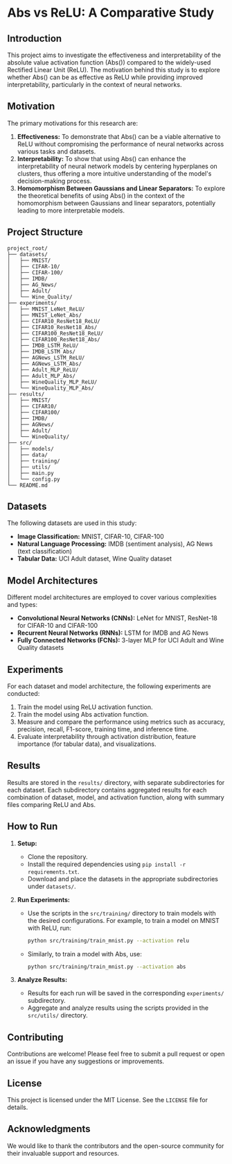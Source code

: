# Abs vs ReLU: A Comparative Study

## Introduction

This project aims to investigate the effectiveness and interpretability of the absolute value activation function (Abs()) compared to the widely-used Rectified Linear Unit (ReLU). The motivation behind this study is to explore whether Abs() can be as effective as ReLU while providing improved interpretability, particularly in the context of neural networks.

## Motivation

The primary motivations for this research are:
1. **Effectiveness:** To demonstrate that Abs() can be a viable alternative to ReLU without compromising the performance of neural networks across various tasks and datasets.
2. **Interpretability:** To show that using Abs() can enhance the interpretability of neural network models by centering hyperplanes on clusters, thus offering a more intuitive understanding of the model's decision-making process.
3. **Homomorphism Between Gaussians and Linear Separators:** To explore the theoretical benefits of using Abs() in the context of the homomorphism between Gaussians and linear separators, potentially leading to more interpretable models.

## Project Structure

```
project_root/
├── datasets/
│   ├── MNIST/
│   ├── CIFAR-10/
│   ├── CIFAR-100/
│   ├── IMDB/
│   ├── AG_News/
│   ├── Adult/
│   └── Wine_Quality/
├── experiments/
│   ├── MNIST_LeNet_ReLU/
│   ├── MNIST_LeNet_Abs/
│   ├── CIFAR10_ResNet18_ReLU/
│   ├── CIFAR10_ResNet18_Abs/
│   ├── CIFAR100_ResNet18_ReLU/
│   ├── CIFAR100_ResNet18_Abs/
│   ├── IMDB_LSTM_ReLU/
│   ├── IMDB_LSTM_Abs/
│   ├── AGNews_LSTM_ReLU/
│   ├── AGNews_LSTM_Abs/
│   ├── Adult_MLP_ReLU/
│   ├── Adult_MLP_Abs/
│   ├── WineQuality_MLP_ReLU/
│   └── WineQuality_MLP_Abs/
├── results/
│   ├── MNIST/
│   ├── CIFAR10/
│   ├── CIFAR100/
│   ├── IMDB/
│   ├── AGNews/
│   ├── Adult/
│   └── WineQuality/
├── src/
│   ├── models/
│   ├── data/
│   ├── training/
│   ├── utils/
│   ├── main.py
│   └── config.py
└── README.md
```

## Datasets

The following datasets are used in this study:
- **Image Classification:** MNIST, CIFAR-10, CIFAR-100
- **Natural Language Processing:** IMDB (sentiment analysis), AG News (text classification)
- **Tabular Data:** UCI Adult dataset, Wine Quality dataset

## Model Architectures

Different model architectures are employed to cover various complexities and types:
- **Convolutional Neural Networks (CNNs):** LeNet for MNIST, ResNet-18 for CIFAR-10 and CIFAR-100
- **Recurrent Neural Networks (RNNs):** LSTM for IMDB and AG News
- **Fully Connected Networks (FCNs):** 3-layer MLP for UCI Adult and Wine Quality datasets

## Experiments

For each dataset and model architecture, the following experiments are conducted:
1. Train the model using ReLU activation function.
2. Train the model using Abs activation function.
3. Measure and compare the performance using metrics such as accuracy, precision, recall, F1-score, training time, and inference time.
4. Evaluate interpretability through activation distribution, feature importance (for tabular data), and visualizations.

## Results

Results are stored in the `results/` directory, with separate subdirectories for each dataset. Each subdirectory contains aggregated results for each combination of dataset, model, and activation function, along with summary files comparing ReLU and Abs.

## How to Run

1. **Setup:**
   - Clone the repository.
   - Install the required dependencies using `pip install -r requirements.txt`.
   - Download and place the datasets in the appropriate subdirectories under `datasets/`.

2. **Run Experiments:**
   - Use the scripts in the `src/training/` directory to train models with the desired configurations. For example, to train a model on MNIST with ReLU, run:
     ```bash
     python src/training/train_mnist.py --activation relu
     ```
   - Similarly, to train a model with Abs, use:
     ```bash
     python src/training/train_mnist.py --activation abs
     ```

3. **Analyze Results:**
   - Results for each run will be saved in the corresponding `experiments/` subdirectory.
   - Aggregate and analyze results using the scripts provided in the `src/utils/` directory.

## Contributing

Contributions are welcome! Please feel free to submit a pull request or open an issue if you have any suggestions or improvements.

## License

This project is licensed under the MIT License. See the `LICENSE` file for details.

## Acknowledgments

We would like to thank the contributors and the open-source community for their invaluable support and resources.
